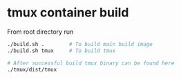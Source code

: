 # tmux container build

From root directory run
```bash
./build.sh .        # To build main build image
./build.sh tmux     # To build tmux

# After successful build tmux binary can be found here
./tmux/dist/tmux
```

